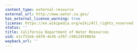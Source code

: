 ```yaml
---
content_type: external-resource
external_url: http://www.water.ca.gov/
has_external_license_warning: true
license: https://en.wikipedia.org/wiki/All_rights_reserved
status: ''
title: California Department of Water Resources
uid: e1cf53eb-d4f0-4e36-a76f-c9812459883e
wayback_url: ''
---
```


